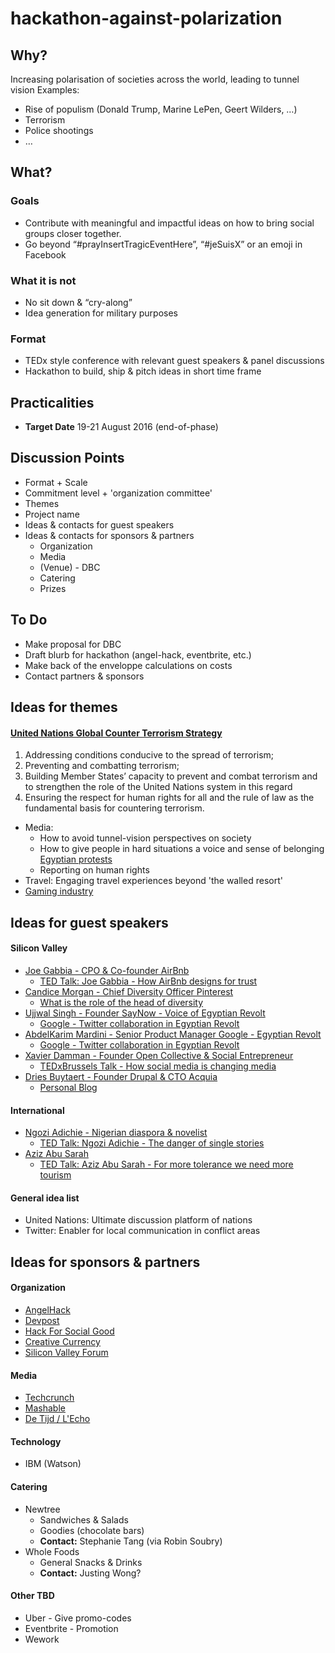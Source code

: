 # hackathon-against-polarization

## Why?
Increasing polarisation of societies across the world, leading to tunnel vision
Examples:
* Rise of populism (Donald Trump, Marine LePen, Geert Wilders, …)
* Terrorism
* Police shootings
* …

## What?
### Goals
* Contribute with meaningful and impactful ideas on how to bring social groups closer together.
* Go beyond “#prayInsertTragicEventHere”, “#jeSuisX” or an emoji in Facebook

### What it is not
* No sit down & “cry-along”
* Idea generation for military purposes

### Format
* TEDx style conference with relevant guest speakers & panel discussions
* Hackathon to build, ship & pitch ideas in short time frame

## Practicalities
* __Target Date__ 19-21 August 2016 (end-of-phase)

## Discussion Points
* Format + Scale
* Commitment level + 'organization committee'
* Themes
* Project name
* Ideas & contacts for guest speakers
* Ideas & contacts for sponsors & partners
  * Organization
  * Media
  * (Venue) - DBC
  * Catering
  * Prizes

## To Do
* Make proposal for DBC
* Draft blurb for hackathon (angel-hack, eventbrite, etc.)
* Make back of the enveloppe calculations on costs
* Contact partners & sponsors


## Ideas for themes
#### [United Nations Global Counter Terrorism Strategy](http://www.un.org/en/counterterrorism/)
1. Addressing conditions conducive to the spread of terrorism;
2. Preventing and combatting terrorism;
3. Building Member States’ capacity to prevent and combat terrorism and to strengthen the role of the United Nations system in this regard
4. Ensuring the respect for human rights for all and the rule of law as the fundamental basis for countering terrorism.

* Media:
  * How to avoid tunnel-vision perspectives on society
  * How to give people in hard situations a voice and sense of belonging [Egyptian protests](http://www.cnn.com/2011/TECH/web/02/01/google.egypt/)
  * Reporting on human rights
* Travel: Engaging travel experiences beyond 'the walled resort'
* [Gaming industry](http://venturebeat.com/2016/03/28/how-the-west-fails-to-represent-muslims-correctly-in-video-games/)


## Ideas for guest speakers
#### Silicon Valley
* [Joe Gabbia - CPO & Co-founder AirBnb](https://www.linkedin.com/in/jgebbia)
  * [TED Talk: Joe Gabbia - How AirBnb designs for trust](https://www.ted.com/talks/joe_gebbia_how_airbnb_designs_for_trust?language=en)
* [Candice Morgan - Chief Diversity Officer Pinterest](https://www.linkedin.com/in/candicemorgan)
  * [What is the role of the head of diversity](https://www.quora.com/What-does-Pinterests-Head-of-Diversity-do)
* [Ujjwal Singh - Founder SayNow - Voice of Egyptian Revolt](https://www.linkedin.com/in/ujjwal-singh-464581)
  * [Google - Twitter collaboration in Egyptian Revolt](http://www.cnn.com/2011/TECH/web/02/01/google.egypt/)
* [AbdelKarim Mardini - Senior Product Manager Google - Egyptian Revolt](https://www.linkedin.com/in/mardinix)
  * [Google - Twitter collaboration in Egyptian Revolt](http://www.cnn.com/2011/TECH/web/02/01/google.egypt/)
* [Xavier Damman - Founder Open Collective & Social Entrepreneur](https://www.linkedin.com/in/xavierdamman)
  * [TEDxBrussels Talk - How social media is changing media](http://tedxtalks.ted.com/video/Xavier-Damman-at-TEDxBrussels)
* [Dries Buytaert - Founder Drupal & CTO Acquia](https://www.linkedin.com/in/buytaert)
  * [Personal Blog](http://buytaert.net/)

#### International
* [Ngozi Adichie - Nigerian diaspora & novelist](https://www.ted.com/talks/chimamanda_adichie_the_danger_of_a_single_story?language=en)
  * [TED Talk: Ngozi Adichie - The danger of single stories](https://www.linkedin.com/in/funkeabimbola)
* [Aziz Abu Sarah](https://www.facebook.com/azizabusarah/)
  * [TED Talk: Aziz Abu Sarah - For more tolerance we need more tourism](http://www.ted.com/talks/aziz_abu_sarah_for_more_tolerance_we_need_more_tourism)

#### General idea list
* United Nations: Ultimate discussion platform of nations
* Twitter: Enabler for local communication in conflict areas


## Ideas for sponsors & partners
#### Organization
  * [AngelHack](http://angelhack.com/)
  * [Devpost](http://devpost.com/hackathons)
  * [Hack For Social Good](http://www.hackforsocialgood.org/)
  * [Creative Currency](http://creative-currency.org/)
  * [Silicon Valley Forum](http://www.siliconvalleyforum.com/)

#### Media
  * [Techcrunch](https://techcrunch.com/)
  * [Mashable](http://mashable.com/)
  * [De Tijd / L'Echo](http://www.tijd.be/home)

#### Technology
* IBM (Watson)


#### Catering
  * Newtree
    * Sandwiches & Salads
    * Goodies (chocolate bars)
    * __Contact:__ Stephanie Tang (via Robin Soubry)
  * Whole Foods
    * General Snacks & Drinks
    * __Contact:__ Justing Wong?

#### Other TBD
  * Uber - Give promo-codes
  * Eventbrite - Promotion
  * Wework
